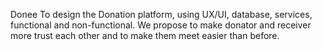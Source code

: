 Donee
To design the Donation platform, using UX/UI, database, 
services, functional and non-functional. We propose to 
make donator and receiver more trust each other and to 
make them meet easier than before.

